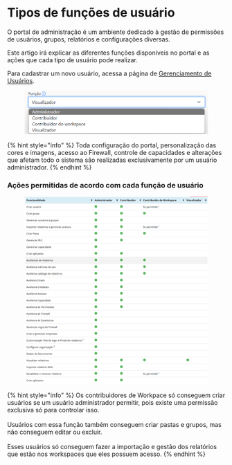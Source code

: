 # Tipos de funções de usuário

O portal de administração é um ambiente dedicado à gestão de permissões de usuários, grupos, relatórios e configurações diversas.&#x20;

Este artigo irá explicar as diferentes funções disponíveis no portal e as ações que cada tipo de usuário pode realizar.

Para cadastrar um novo usuário, acessa a página de [Gerenciamento de Usuários](https://admin.powerembedded.com.br/Users).

<div align="left">

<figure><img src="../../.gitbook/assets/image.png" alt=""><figcaption></figcaption></figure>

</div>

{% hint style="info" %}
Toda configuração do portal, personalização das cores e imagens, acesso ao Firewall, controle de capacidades e alterações que afetam todo o sistema são realizadas exclusivamente por um usuário administrador.
{% endhint %}



### Ações permitidas de acordo com cada função de usuário

<div align="left">

<figure><img src="../../.gitbook/assets/image (1).png" alt=""><figcaption></figcaption></figure>

</div>

{% hint style="info" %}
Os contribuidores de Workpace só conseguem criar usuários se um usuário administrador permitir, pois existe uma permissão exclusiva só para controlar isso. \
\
Usuários com essa função também conseguem criar pastas e grupos, mas não conseguem editar ou excluir.\
\
Esses usuários só conseguem fazer a importação e gestão dos relatórios que estão nos workspaces que eles possuem acesso.
{% endhint %}


